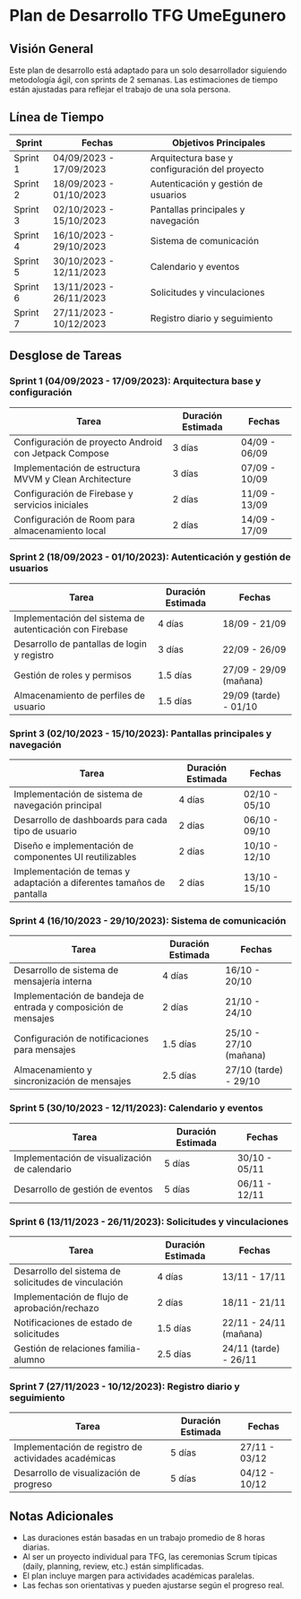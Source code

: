 # Plan de Desarrollo TFG UmeEgunero

## Visión General
Este plan de desarrollo está adaptado para un solo desarrollador siguiendo metodología ágil, con sprints de 2 semanas. Las estimaciones de tiempo están ajustadas para reflejar el trabajo de una sola persona.

## Línea de Tiempo

| Sprint | Fechas | Objetivos Principales |
|--------|--------|----------------------|
| Sprint 1 | 04/09/2023 - 17/09/2023 | Arquitectura base y configuración del proyecto |
| Sprint 2 | 18/09/2023 - 01/10/2023 | Autenticación y gestión de usuarios |
| Sprint 3 | 02/10/2023 - 15/10/2023 | Pantallas principales y navegación |
| Sprint 4 | 16/10/2023 - 29/10/2023 | Sistema de comunicación |
| Sprint 5 | 30/10/2023 - 12/11/2023 | Calendario y eventos |
| Sprint 6 | 13/11/2023 - 26/11/2023 | Solicitudes y vinculaciones |
| Sprint 7 | 27/11/2023 - 10/12/2023 | Registro diario y seguimiento |

## Desglose de Tareas

### Sprint 1 (04/09/2023 - 17/09/2023): Arquitectura base y configuración
| Tarea | Duración Estimada | Fechas |
|-------|-------------------|--------|
| Configuración de proyecto Android con Jetpack Compose | 3 días | 04/09 - 06/09 |
| Implementación de estructura MVVM y Clean Architecture | 3 días | 07/09 - 10/09 |
| Configuración de Firebase y servicios iniciales | 2 días | 11/09 - 13/09 |
| Configuración de Room para almacenamiento local | 2 días | 14/09 - 17/09 |

### Sprint 2 (18/09/2023 - 01/10/2023): Autenticación y gestión de usuarios
| Tarea | Duración Estimada | Fechas |
|-------|-------------------|--------|
| Implementación del sistema de autenticación con Firebase | 4 días | 18/09 - 21/09 |
| Desarrollo de pantallas de login y registro | 3 días | 22/09 - 26/09 |
| Gestión de roles y permisos | 1.5 días | 27/09 - 29/09 (mañana) |
| Almacenamiento de perfiles de usuario | 1.5 días | 29/09 (tarde) - 01/10 |

### Sprint 3 (02/10/2023 - 15/10/2023): Pantallas principales y navegación
| Tarea | Duración Estimada | Fechas |
|-------|-------------------|--------|
| Implementación de sistema de navegación principal | 4 días | 02/10 - 05/10 |
| Desarrollo de dashboards para cada tipo de usuario | 2 días | 06/10 - 09/10 |
| Diseño e implementación de componentes UI reutilizables | 2 días | 10/10 - 12/10 |
| Implementación de temas y adaptación a diferentes tamaños de pantalla | 2 días | 13/10 - 15/10 |

### Sprint 4 (16/10/2023 - 29/10/2023): Sistema de comunicación
| Tarea | Duración Estimada | Fechas |
|-------|-------------------|--------|
| Desarrollo de sistema de mensajería interna | 4 días | 16/10 - 20/10 |
| Implementación de bandeja de entrada y composición de mensajes | 2 días | 21/10 - 24/10 |
| Configuración de notificaciones para mensajes | 1.5 días | 25/10 - 27/10 (mañana) |
| Almacenamiento y sincronización de mensajes | 2.5 días | 27/10 (tarde) - 29/10 |

### Sprint 5 (30/10/2023 - 12/11/2023): Calendario y eventos
| Tarea | Duración Estimada | Fechas |
|-------|-------------------|--------|
| Implementación de visualización de calendario | 5 días | 30/10 - 05/11 |
| Desarrollo de gestión de eventos | 5 días | 06/11 - 12/11 |

### Sprint 6 (13/11/2023 - 26/11/2023): Solicitudes y vinculaciones
| Tarea | Duración Estimada | Fechas |
|-------|-------------------|--------|
| Desarrollo del sistema de solicitudes de vinculación | 4 días | 13/11 - 17/11 |
| Implementación de flujo de aprobación/rechazo | 2 días | 18/11 - 21/11 |
| Notificaciones de estado de solicitudes | 1.5 días | 22/11 - 24/11 (mañana) |
| Gestión de relaciones familia-alumno | 2.5 días | 24/11 (tarde) - 26/11 |

### Sprint 7 (27/11/2023 - 10/12/2023): Registro diario y seguimiento
| Tarea | Duración Estimada | Fechas |
|-------|-------------------|--------|
| Implementación de registro de actividades académicas | 5 días | 27/11 - 03/12 |
| Desarrollo de visualización de progreso | 5 días | 04/12 - 10/12 |

## Notas Adicionales

- Las duraciones están basadas en un trabajo promedio de 8 horas diarias.
- Al ser un proyecto individual para TFG, las ceremonias Scrum típicas (daily, planning, review, etc.) están simplificadas.
- El plan incluye margen para actividades académicas paralelas.
- Las fechas son orientativas y pueden ajustarse según el progreso real.
